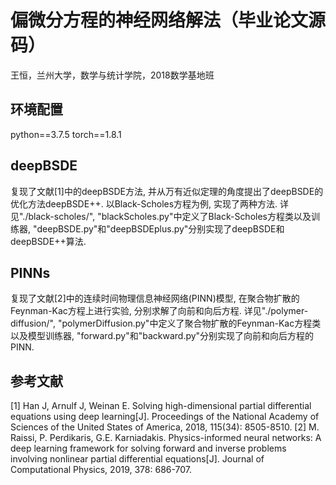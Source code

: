 # 偏微分方程的神经网络解法（毕业论文源码）
王恒，兰州大学，数学与统计学院，2018数学基地班

## 环境配置
python==3.7.5 torch==1.8.1

## deepBSDE
复现了文献[1]中的deepBSDE方法, 并从万有近似定理的角度提出了deepBSDE的优化方法deepBSDE++. 以Black-Scholes方程为例, 实现了两种方法.
详见"./black-scholes/", "blackScholes.py"中定义了Black-Scholes方程类以及训练器, "deepBSDE.py"和"deepBSDEplus.py"分别实现了deepBSDE和deepBSDE++算法.

## PINNs
复现了文献[2]中的连续时间物理信息神经网络(PINN)模型, 在聚合物扩散的Feynman-Kac方程上进行实验, 分别求解了向前和向后方程.
详见"./polymer-diffusion/", "polymerDiffusion.py"中定义了聚合物扩散的Feynman-Kac方程类以及模型训练器, "forward.py"和"backward.py"分别实现了向前和向后方程的PINN.

## 参考文献
[1] Han J, Arnulf J, Weinan E. Solving high-dimensional partial differential equations using deep learning[J]. Proceedings of the National Academy of Sciences of the United States of America, 2018, 115(34): 8505-8510.
[2] M. Raissi, P. Perdikaris, G.E. Karniadakis. Physics-informed neural networks: A deep learning framework for solving forward and inverse problems involving nonlinear partial differential equations[J]. Journal of Computational Physics, 2019, 378: 686-707.